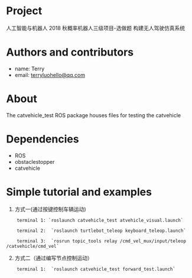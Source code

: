 # Project
人工智能与机器人 2018 秋概率机器人三级项目-选做题 构建无人驾驶仿真系统

# Authors and contributors
* name: Terry 
* email: terryluohello@qq.com

# About
The catvehicle_test ROS package houses files for testing the catvehicle

# Dependencies
* ROS
* obstaclestopper
* catvehicle

# Simple tutorial and examples

1. 方式一(通过按键控制车辆运动)
```
    terminal 1: `roslaunch catvehicle_test atvehicle_visual.launch`

    terminal 2:  `roslaunch turtlebot_teleop keyboard_teleop.launch`
    
    terminal 3:  `rosrun topic_tools relay /cmd_vel_mux/input/teleop /catvehicle/cmd_vel`
```

2. 方式二（通过编写节点控制运动）
```
    terminal 1:  `roslaunch catvehicle_test forward_test.launch`
```